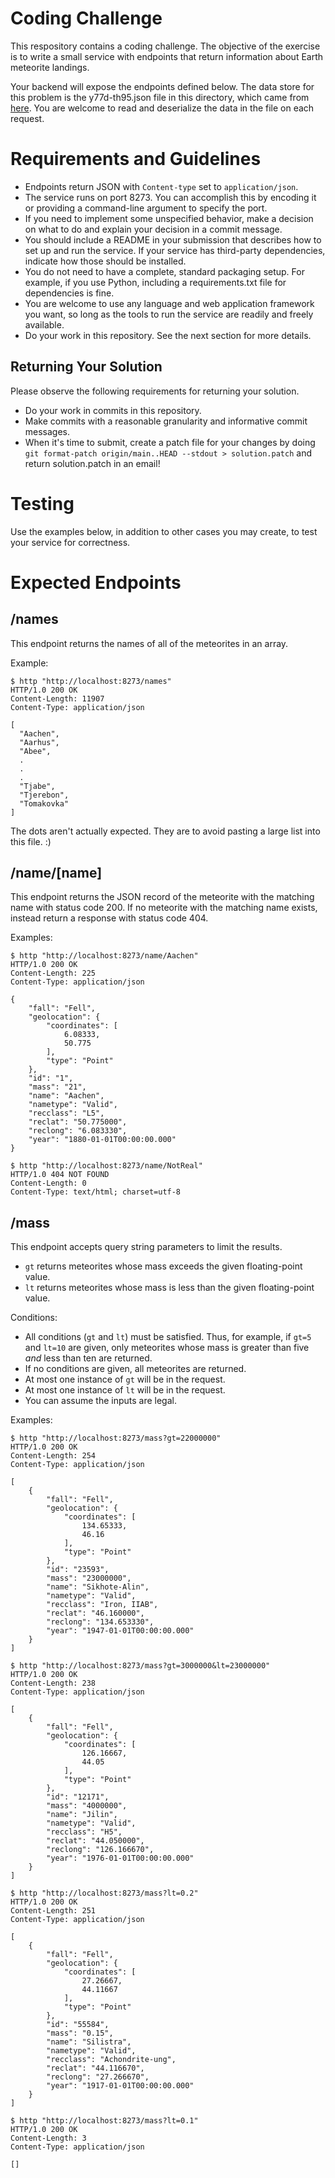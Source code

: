 # Coding Challenge
This respository contains a coding challenge. The objective of the
exercise is to write a small service with endpoints that return
information about Earth meteorite landings.

Your backend will expose the endpoints defined below. The data store
for this problem is the y77d-th95.json file in this directory, which
came from [here](https://data.nasa.gov/resource/y77d-th95.json). You
are welcome to read and deserialize the data in the file on each
request.

# Requirements and Guidelines
- Endpoints return JSON with `Content-type` set to `application/json`.
- The service runs on port 8273. You can accomplish this by encoding
  it or providing a command-line argument to specify the port.
- If you need to implement some unspecified behavior, make a decision
  on what to do and explain your decision in a commit message.
- You should include a README in your submission that describes how to
  set up and run the service. If your service has third-party
  dependencies, indicate how those should be installed.
- You do not need to have a complete, standard packaging setup. For
  example, if you use Python, including a requirements.txt file for
  dependencies is fine.
- You are welcome to use any language and web application framework
  you want, so long as the tools to run the service are readily and
  freely available.
- Do your work in this repository. See the next section for more
  details.

## Returning Your Solution
Please observe the following requirements for returning your solution.
- Do your work in commits in this repository.
- Make commits with a reasonable granularity and informative commit messages.
- When it's time to submit, create a patch file for your changes by
  doing `git format-patch origin/main..HEAD --stdout >
  solution.patch` and return solution.patch in an email!

# Testing
Use the examples below, in addition to other cases you may create, to
test your service for correctness.

# Expected Endpoints
## /names
This endpoint returns the names of all of the meteorites in an array.

Example:
```
$ http "http://localhost:8273/names"
HTTP/1.0 200 OK
Content-Length: 11907
Content-Type: application/json

[
  "Aachen",
  "Aarhus",
  "Abee",
  .
  .
  .
  "Tjabe",
  "Tjerebon",
  "Tomakovka"
]
```

The dots aren't actually expected. They are to avoid pasting a large
list into this file. :)

## /name/[name]
This endpoint returns the JSON record of the meteorite with the
matching name with status code 200. If no meteorite with the matching
name exists, instead return a response with status code 404.

Examples:
```
$ http "http://localhost:8273/name/Aachen"
HTTP/1.0 200 OK
Content-Length: 225
Content-Type: application/json

{
    "fall": "Fell",
    "geolocation": {
        "coordinates": [
            6.08333,
            50.775
        ],
        "type": "Point"
    },
    "id": "1",
    "mass": "21",
    "name": "Aachen",
    "nametype": "Valid",
    "recclass": "L5",
    "reclat": "50.775000",
    "reclong": "6.083330",
    "year": "1880-01-01T00:00:00.000"
}

$ http "http://localhost:8273/name/NotReal"
HTTP/1.0 404 NOT FOUND
Content-Length: 0
Content-Type: text/html; charset=utf-8
```

## /mass
This endpoint accepts query string parameters to limit the results.
- `gt` returns meteorites whose mass exceeds the given floating-point
  value.
- `lt` returns meteorites whose mass is less than the given
  floating-point value.

Conditions:
- All conditions (`gt` and `lt`) must be satisfied. Thus, for example,
  if `gt=5` and `lt=10` are given, only meteorites whose mass is
  greater than five _and_ less than ten are returned.
- If no conditions are given, all meteorites are returned.
- At most one instance of `gt` will be in the request.
- At most one instance of `lt` will be in the request.
- You can assume the inputs are legal.

Examples:

```
$ http "http://localhost:8273/mass?gt=22000000"
HTTP/1.0 200 OK
Content-Length: 254
Content-Type: application/json

[
    {
        "fall": "Fell",
        "geolocation": {
            "coordinates": [
                134.65333,
                46.16
            ],
            "type": "Point"
        },
        "id": "23593",
        "mass": "23000000",
        "name": "Sikhote-Alin",
        "nametype": "Valid",
        "recclass": "Iron, IIAB",
        "reclat": "46.160000",
        "reclong": "134.653330",
        "year": "1947-01-01T00:00:00.000"
    }
]

$ http "http://localhost:8273/mass?gt=3000000&lt=23000000"
HTTP/1.0 200 OK
Content-Length: 238
Content-Type: application/json

[
    {
        "fall": "Fell",
        "geolocation": {
            "coordinates": [
                126.16667,
                44.05
            ],
            "type": "Point"
        },
        "id": "12171",
        "mass": "4000000",
        "name": "Jilin",
        "nametype": "Valid",
        "recclass": "H5",
        "reclat": "44.050000",
        "reclong": "126.166670",
        "year": "1976-01-01T00:00:00.000"
    }
]

$ http "http://localhost:8273/mass?lt=0.2"
HTTP/1.0 200 OK
Content-Length: 251
Content-Type: application/json

[
    {
        "fall": "Fell",
        "geolocation": {
            "coordinates": [
                27.26667,
                44.11667
            ],
            "type": "Point"
        },
        "id": "55584",
        "mass": "0.15",
        "name": "Silistra",
        "nametype": "Valid",
        "recclass": "Achondrite-ung",
        "reclat": "44.116670",
        "reclong": "27.266670",
        "year": "1917-01-01T00:00:00.000"
    }
]

$ http "http://localhost:8273/mass?lt=0.1"
HTTP/1.0 200 OK
Content-Length: 3
Content-Type: application/json

[]
```
